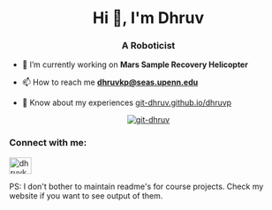 <h1 align="center">Hi 👋, I'm Dhruv</h1>
<h3 align="center">A Roboticist</h3>

- 🔭 I’m currently working on **Mars Sample Recovery Helicopter**

- 📫 How to reach me **dhruvkp@seas.upenn.edu**

- 📄 Know about my experiences [git-dhruv.github.io/dhruvp](https://git-dhruv.github.io/dhruvp/)
<p align="center"> <a href="https://github.com/ryo-ma/github-profile-trophy"><img src="https://github-profile-trophy.vercel.app/?username=git-dhruv&rank=-C,-?" alt="git-dhruv" /></a> </p>


<h3 align="left">Connect with me:</h3>
<p align="left">
<a href="https://linkedin.com/in/dkparikh" target="blank"><img align="center" src="https://raw.githubusercontent.com/rahuldkjain/github-profile-readme-generator/master/src/images/icons/Social/linked-in-alt.svg" alt="dhruvkp" height="30" width="40" /></a>
</p>


<p>PS: I don't bother to maintain readme's for course projects. Check my website if you want to see output of them.</p>
